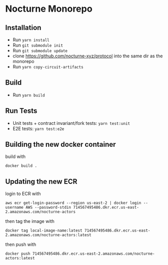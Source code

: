 # Nocturne Monorepo

## Installation

- Run `yarn install`
- Run `git submodule init`
- Run `git submodule update`
- clone https://github.com/nocturne-xyz/protocol into the same dir as the monorepo
- Run `yarn copy-circuit-artifacts`

## Build

- Run `yarn build`

## Run Tests

- Unit tests + contract invariant/fork tests: `yarn test:unit`
- E2E tests: `yarn test:e2e`

## Building the new docker container

build with 

```
docker build .
```

## Updating the new ECR

login to ECR with 

```
aws ecr get-login-password --region us-east-2 | docker login --username AWS --password-stdin 714567495486.dkr.ecr.us-east-2.amazonaws.com/nocturne-actors
```

then tag the image with 

```
docker tag local-image-name:latest 714567495486.dkr.ecr.us-east-2.amazonaws.com/nocturne-actors:latest
```

then push with 

```
docker push 714567495486.dkr.ecr.us-east-2.amazonaws.com/nocturne-actors:latest
```